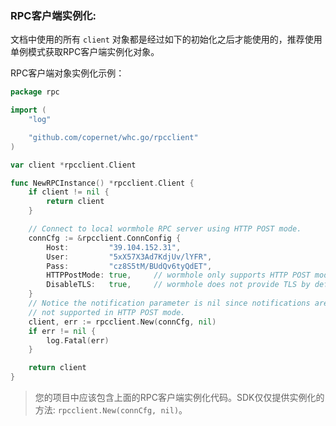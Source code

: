 ### RPC客户端实例化:

文档中使用的所有 `client` 对象都是经过如下的初始化之后才能使用的，推荐使用单例模式获取RPC客户端实例化对象。

RPC客户端对象实例化示例：

```Go
package rpc

import (
	"log"

	"github.com/copernet/whc.go/rpcclient"
)

var client *rpcclient.Client

func NewRPCInstance() *rpcclient.Client {
	if client != nil {
		return client
	}

	// Connect to local wormhole RPC server using HTTP POST mode.
	connCfg := &rpcclient.ConnConfig {
		Host:         "39.104.152.31",
		User:         "5xX57X3Ad7KdjUv/lYFR",
		Pass:         "cz8S5tM/BUdQv6tyQdET",
		HTTPPostMode: true, 	// wormhole only supports HTTP POST mode
		DisableTLS:   true, 	// wormhole does not provide TLS by default
	}
	// Notice the notification parameter is nil since notifications are
	// not supported in HTTP POST mode.
	client, err := rpcclient.New(connCfg, nil)
	if err != nil {
		log.Fatal(err)
	}

	return client
}
```

> 您的项目中应该包含上面的RPC客户端实例化代码。SDK仅仅提供实例化的方法: `rpcclient.New(connCfg, nil)`。

